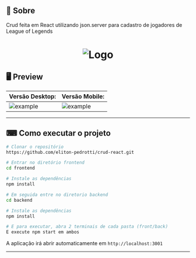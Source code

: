 ## 📖 Sobre 
Crud feita em React utilizando json.server para cadastro de jogadores de League of Legends
 
<h1 align="center">
  <img src="https://ik.imagekit.io/s92ibqtpon/lol01_FEc8uLle2.jpg" alt="Logo" />
</h1>

## 🖥 Preview 

| Versão Desktop: |Versão Mobile: |
|----------|----------|
|![example](https://ik.imagekit.io/s92ibqtpon/lol02_5XG3URjRl4.jpg)|![example](https://ik.imagekit.io/s92ibqtpon/lol03_pkg6HDzX4.jpg)|

--- 

## ⌨ Como executar o projeto

```bash
# Clonar o repositório
https://github.com/eliton-pedrotti/crud-react.git

# Entrar no diretório frontend
cd frontend

# Instale as dependências
npm install

# Em seguida entre no diretorio backend
cd backend

# Instale as dependências
npm install

# E para executar, abra 2 terminais de cada pasta (front/back)
E execute npm start em ambos
```

A aplicação irá abrir automaticamente em `http://localhost:3001`

---

